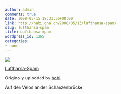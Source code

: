 ```yaml
---
author: admin
comments: true
date: 2008-05-15 18:31:55+00:00
link: http://habi.gna.ch/2008/05/15/lufthansa-spam/
slug: lufthansa-spam
title: Lufthansa-Spam
wordpress_id: 1265
categories:
- none
---
```



 [![](http://farm4.static.flickr.com/3181/2495450612_8c659b1c65_m.jpg)](http://www.flickr.com/photos/habi/2495450612/)
   

 
  [Lufthansa-Spam](http://www.flickr.com/photos/habi/2495450612/)
    

  Originally uploaded by [habi](http://www.flickr.com/people/habi/).
 



Auf den Velos an der Schanzenbrücke
  

